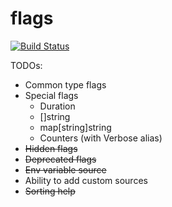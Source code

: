 # flags
[![Build Status](https://travis-ci.com/xitonix/flags.svg?token=WD3iUTxyNRypfD78kc3p&branch=master)](https://travis-ci.com/xitonix/flags)

TODOs:

* Common type flags
* Special flags
    * Duration
    * []string
    * map[string]string
    * Counters (with Verbose alias)
* ~~Hidden flags~~
* ~~Deprecated flags~~
* ~~Env variable source~~
* Ability to add custom sources
* ~~Sorting help~~
